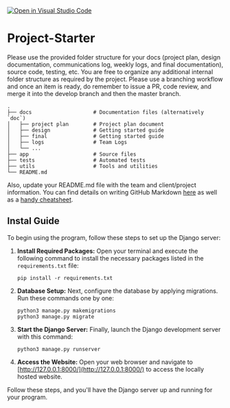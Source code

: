 [![Open in Visual Studio Code](https://classroom.github.com/assets/open-in-vscode-718a45dd9cf7e7f842a935f5ebbe5719a5e09af4491e668f4dbf3b35d5cca122.svg)](https://classroom.github.com/online_ide?assignment_repo_id=12113061&assignment_repo_type=AssignmentRepo)

# Project-Starter

Please use the provided folder structure for your docs (project plan, design documentation, communications log, weekly logs, and final documentation), source code, testing, etc.    You are free to organize any additional internal folder structure as required by the project.  Please use a branching workflow and once an item is ready, do remember to issue a PR, code review, and merge it into the develop branch and then the master branch.

```
.
├── docs                    # Documentation files (alternatively `doc`)
│   ├── project plan        # Project plan document
│   ├── design              # Getting started guide
│   ├── final               # Getting started guide
│   ├── logs                # Team Logs
│   └── ...
├── app                     # Source files
├── tests                   # Automated tests
├── utils                   # Tools and utilities
└── README.md
```

Also, update your README.md file with the team and client/project information.  You can find details on writing GitHub Markdown [here](https://docs.github.com/en/get-started/writing-on-github/getting-started-with-writing-and-formatting-on-github/basic-writing-and-formatting-syntax) as well as a [handy cheatsheet](https://enterprise.github.com/downloads/en/markdown-cheatsheet.pdf).

## Instal Guide

To begin using the program, follow these steps to set up the Django server:

1. **Install Required Packages:** Open your terminal and execute the following command to install the necessary packages listed in the `requirements.txt` file:
   ```
   pip install -r requirements.txt
   ```
2. **Database Setup:** Next, configure the database by applying migrations. Run these commands one by one:
   ```
   python3 manage.py makemigrations
   python3 manage.py migrate
   ```
3. **Start the Django Server:** Finally, launch the Django development server with this command:
   ```
   python3 manage.py runserver
   ```
4. **Access the Website:** Open your web browser and navigate to [http://127.0.0.1:8000/](http://127.0.0.1:8000/) to access the locally hosted website.

Follow these steps, and you'll have the Django server up and running for your program.
